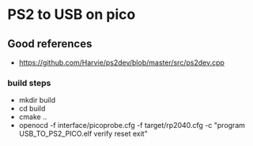 # PS2 to USB on pico

## Good references
* https://github.com/Harvie/ps2dev/blob/master/src/ps2dev.cpp

### build steps
* mkdir build
* cd build
* cmake ..
* openocd -f interface/picoprobe.cfg -f target/rp2040.cfg -c "program USB_TO_PS2_PICO.elf verify reset exit"
